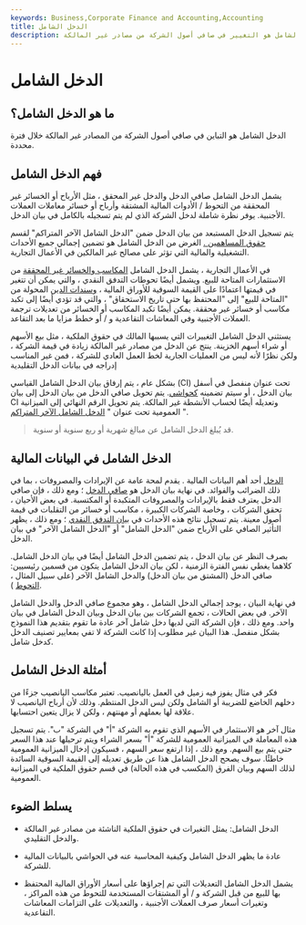 ```yaml
---
keywords: Business,Corporate Finance and Accounting,Accounting
title: الدخل الشامل
description: الدخل الشامل هو التغيير في صافي أصول الشركة من مصادر غير المالكة.
---
```


# الدخل الشامل
## ما هو الدخل الشامل؟

الدخل الشامل هو التباين في صافي أصول الشركة من المصادر غير المالكة خلال فترة محددة.

## فهم الدخل الشامل

يشمل الدخل الشامل صافي الدخل والدخل غير المحقق ، مثل الأرباح أو الخسائر غير المحققة من التحوط / الأدوات المالية المشتقة وأرباح أو خسائر معاملات العملات الأجنبية. يوفر نظرة شاملة لدخل الشركة الذي لم يتم تسجيله بالكامل في بيان الدخل.

يتم تسجيل الدخل المستبعد من بيان الدخل ضمن "الدخل الشامل الآخر المتراكم" لقسم [حقوق المساهمين .](/shareholdersequity) الغرض من الدخل الشامل هو تضمين إجمالي جميع الأحداث التشغيلية والمالية التي تؤثر على مصالح غير المالكين في الأعمال التجارية.

في الأعمال التجارية ، يشمل الدخل الشامل [المكاسب والخسائر غير المحققة](/unrealizedgain) من الاستثمارات المتاحة للبيع. ويشمل أيضًا تحوطات التدفق النقدي ، والتي يمكن أن تتغير في قيمتها اعتمادًا على القيمة السوقية للأوراق المالية ، [وسندات الدين](/debtsecurity) المحولة من "المتاحة للبيع" إلى "المحتفظ بها حتى تاريخ الاستحقاق" ، والتي قد تؤدي أيضًا إلى تكبد مكاسب أو خسائر غير محققة. يمكن أيضًا تكبد المكاسب أو الخسائر من تعديلات ترجمة العملات الأجنبية وفي المعاشات التقاعدية و / أو خطط مزايا ما بعد التقاعد.

يستثني الدخل الشامل التغييرات التي يسببها المالك في حقوق الملكية ، مثل بيع الأسهم أو شراء أسهم الخزينة. ينتج عن الدخل من مصادر غير المالكة زيادة في قيمة الشركة ، ولكن نظرًا لأنه ليس من العمليات الجارية لخط العمل العادي للشركة ، فمن غير المناسب إدراجه في بيانات الدخل التقليدية

بشكل عام ، يتم إرفاق بيان الدخل الشامل القياسي (CI) تحت عنوان منفصل في أسفل بيان الدخل ، أو سيتم تضمينه [كحواشي](/footnote). يتم تحويل صافي الدخل من بيان الدخل إلى بيان CI وتعديله أيضًا لحساب الأنشطة غير المالكة. يتم تحويل الرقم النهائي إلى الميزانية العمومية تحت عنوان " [الدخل الشامل الآخر المتراكم](/accumulatedother) ".

> قد يُبلغ الدخل الشامل عن مبالغ شهرية أو ربع سنوية أو سنوية.

>

## الدخل الشامل في البيانات المالية

[الدخل](/incomestatement) أحد أهم البيانات المالية . يقدم لمحة عامة عن الإيرادات والمصروفات ، بما في ذلك الضرائب والفوائد. في نهاية بيان الدخل هو [صافي الدخل](/netincome) ؛ ومع ذلك ، فإن صافي الدخل يعترف فقط بالإيرادات والمصروفات المتكبدة أو المكتسبة. في بعض الأحيان ، تحقق الشركات ، وخاصة الشركات الكبيرة ، مكاسب أو خسائر من التقلبات في قيمة أصول معينة. يتم تسجيل نتائج هذه الأحداث في [بيان التدفق النقدي](/cashflowstatement) ؛ ومع ذلك ، يظهر التأثير الصافي على الأرباح ضمن "الدخل الشامل" أو "الدخل الشامل الآخر" في بيان الدخل.

بصرف النظر عن بيان الدخل ، يتم تضمين الدخل الشامل أيضًا في بيان الدخل الشامل. كلاهما يغطي نفس الفترة الزمنية ، لكن بيان الدخل الشامل يتكون من قسمين رئيسيين: صافي الدخل (المشتق من بيان الدخل) والدخل الشامل الآخر (على سبيل المثال ، [التحوط](/hedge) ).

في نهاية البيان ، يوجد إجمالي الدخل الشامل ، وهو مجموع صافي الدخل والدخل الشامل الآخر. في بعض الحالات ، تجمع الشركات بين بيان الدخل وبيان الدخل الشامل في بيان واحد. ومع ذلك ، فإن الشركة التي لديها دخل شامل آخر عادة ما تقوم بتقديم هذا النموذج بشكل منفصل. هذا البيان غير مطلوب إذا كانت الشركة لا تفي بمعايير تصنيف الدخل كدخل شامل.

## أمثلة الدخل الشامل

فكر في مثال يفوز فيه زميل في العمل باليانصيب. تعتبر مكاسب اليانصيب جزءًا من دخلهم الخاضع للضريبة أو الشامل ولكن ليس الدخل المنتظم. وذلك لأن أرباح اليانصيب لا علاقة لها بعملهم أو مهنتهم ، ولكن لا يزال يتعين احتسابها.

مثال آخر هو الاستثمار في الأسهم الذي تقوم به الشركة "أ" في الشركة "ب". يتم تسجيل هذه المعاملة في الميزانية العمومية للشركة "أ" بسعر الشراء ويتم ترحيلها عند هذا السعر حتى يتم بيع السهم. ومع ذلك ، إذا ارتفع سعر السهم ، فسيكون إدخال الميزانية العمومية خاطئًا. سوف يصحح الدخل الشامل هذا عن طريق تعديله إلى القيمة السوقية السائدة لذلك السهم وبيان الفرق (المكسب في هذه الحالة) في قسم حقوق الملكية في الميزانية العمومية.

## يسلط الضوء

- الدخل الشامل: يمثل التغيرات في حقوق الملكية الناشئة من مصادر غير المالكة والدخل التقليدي.

- عادة ما يظهر الدخل الشامل وكيفية المحاسبة عنه في الحواشي بالبيانات المالية للشركة.

- يشمل الدخل الشامل التعديلات التي تم إجراؤها على أسعار الأوراق المالية المحتفظ بها للبيع من قبل الشركة و / أو المشتقات المستخدمة للتحوط من هذه المراكز ، وتغيرات أسعار صرف العملات الأجنبية ، والتعديلات على التزامات المعاشات التقاعدية.

